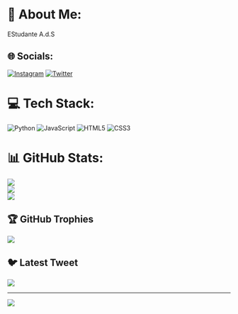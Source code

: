 # 💫 About Me:
EStudante A.d.S


## 🌐 Socials:
[![Instagram](https://img.shields.io/badge/Instagram-%23E4405F.svg?logo=Instagram&logoColor=white)](https://instagram.com/Julianaalves689) [![Twitter](https://img.shields.io/badge/Twitter-%231DA1F2.svg?logo=Twitter&logoColor=white)](https://twitter.com/ju6vidal) 

# 💻 Tech Stack:
![Python](https://img.shields.io/badge/python-3670A0?style=for-the-badge&logo=python&logoColor=ffdd54) ![JavaScript](https://img.shields.io/badge/javascript-%23323330.svg?style=for-the-badge&logo=javascript&logoColor=%23F7DF1E) ![HTML5](https://img.shields.io/badge/html5-%23E34F26.svg?style=for-the-badge&logo=html5&logoColor=white) ![CSS3](https://img.shields.io/badge/css3-%231572B6.svg?style=for-the-badge&logo=css3&logoColor=white)
# 📊 GitHub Stats:
![](https://github-readme-stats.vercel.app/api?username=Julianaalves00&theme=jolly&hide_border=false&include_all_commits=false&count_private=false)<br/>
![](https://github-readme-streak-stats.herokuapp.com/?user=Julianaalves00&theme=jolly&hide_border=false)<br/>
![](https://github-readme-stats.vercel.app/api/top-langs/?username=Julianaalves00&theme=jolly&hide_border=false&include_all_commits=false&count_private=false&layout=compact)

## 🏆 GitHub Trophies
![](https://github-profile-trophy.vercel.app/?username=Julianaalves00&theme=radical&no-frame=false&no-bg=true&margin-w=4)

## 🐦 Latest Tweet
[![](https://gtce.itsvg.in/api?username=ju6vidal)](https://github.com/VishwaGauravIn/github-twitter-card-embed)

---
[![](https://visitcount.itsvg.in/api?id=Julianaalves00&icon=0&color=0)](https://visitcount.itsvg.in)

<!-- Proudly created with GPRM ( https://gprm.itsvg.in ) -->